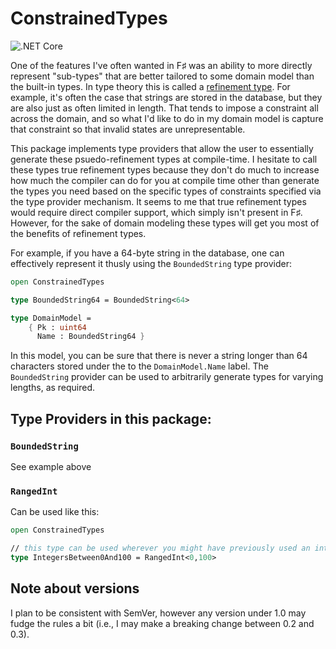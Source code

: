 # ConstrainedTypes
![.NET Core](https://github.com/aggieben/constrainedtypes/workflows/.NET%20Core/badge.svg)

One of the features I've often wanted in F♯ was an ability to more directly represent "sub-types" that are better tailored to some domain model than the built-in types.  In type theory this is called a [refinement type](https://en.wikipedia.org/wiki/Refinement_type).  For example, it's often the case that strings are stored in the database, but they are also just as often limited in length.  That tends to impose a constraint all across the domain, and so what I'd like to do in my domain model is capture that constraint so that invalid states are unrepresentable.

This package implements type providers that allow the user to essentially generate these psuedo-refinement types at compile-time.  I hesitate to call these types true refinement types because they don't do much to increase how much the compiler can do for you at compile time other than generate the types you need based on the specific types of constraints specified via the type provider mechanism.  It seems to me that true refinement types would require direct compiler support, which simply isn't present in F♯.  However, for the sake of domain modeling these types will get you most of the benefits of refinement types.

For example, if you have a 64-byte string in the database, one can effectively represent it thusly using the `BoundedString` type provider:

```fsharp
open ConstrainedTypes

type BoundedString64 = BoundedString<64>

type DomainModel =
    { Pk : uint64
      Name : BoundedString64 }
```

In this model, you can be sure that there is never a string longer than 64 characters stored under the to the `DomainModel.Name` label.  The `BoundedString` provider can be used to arbitrarily generate types for varying lengths, as required.

## Type Providers in this package:

### `BoundedString`

See example above

### `RangedInt`

Can be used like this:
```fsharp
open ConstrainedTypes

// this type can be used wherever you might have previously used an int.
type IntegersBetween0And100 = RangedInt<0,100>
```

## Note about versions

I plan to be consistent with SemVer, however any version under 1.0 may fudge the rules a bit (i.e., I may make a breaking change between 0.2 and 0.3).
